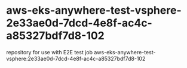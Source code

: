 # aws-eks-anywhere-test-vsphere-2e33ae0d-7dcd-4e8f-ac4c-a85327bdf7d8-102
repository for use with E2E test job aws-eks-anywhere-test-vsphere:2e33ae0d-7dcd-4e8f-ac4c-a85327bdf7d8-102
